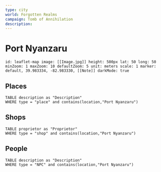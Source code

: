 ```yaml
---
type: city
world: Forgotten Realms
campaign: Tomb of Annihilation
description:
---
```


# Port Nyanzaru
```leaflet 
id: leaflet-map image: [[Image.jpg]] height: 500px lat: 50 long: 50 minZoom: 1 maxZoom: 10 defaultZoom: 5 unit: meters scale: 1 marker: default, 39.983334, -82.983330, [[Note]] darkMode: true 
```


## Places
```dataview
TABLE description as "Description"
WHERE type = "place" and contains(location,"Port Nyanzaru")
```

## Shops
```dataview
TABLE proprietor as "Proprietor"
WHERE type = "shop" and contains(location,"Port Nyanzaru")
```

## People
```dataview
TABLE description as "Description"
WHERE type = "NPC" and contains(location,"Port Nyanzaru")
```